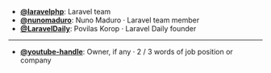 - **[@laravelphp](https://www.youtube.com/@laravelphp)**: Laravel team
- **[@nunomaduro](https://www.youtube.com/@nunomaduro)**: Nuno Maduro ‧ Laravel team member
- **[@LaravelDaily](https://www.youtube.com/@LaravelDaily)**: Povilas Korop ‧ Laravel Daily founder

--- 

- **[@youtube-handle](https://www.youtube.com/@youtube-handle)**: Owner, if any ‧ 2 / 3 words of job position or company
